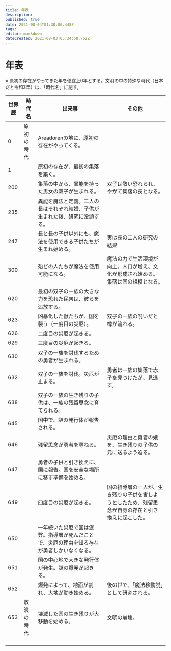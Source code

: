 ```yaml
---
title: 年表
description: 
published: true
date: 2021-08-04T01:30:06.448Z
tags: 
editor: markdown
dateCreated: 2021-08-03T05:34:58.762Z
---
```


# 年表

※ 原初の存在がやってきた年を便宜上0年とする。文明の中の特殊な時代（日本だと令和3年）は、「時代名」に記す。

| 世界歴  | 時代名 | 出来事 | その他 |
| ------------ | ----------- | ----------- | ----- |
| 0 | 原初の時代 | Areadorenの地に、原初の存在がやってくる。|  |
| 1 |  | 原初の存在が、最初の集落を築く。 |  |
| 200 |  | 集落の中から、異能を持った男女の双子が生まれる。 | 双子は敬い恐れられ、やがて集落の長となる。 |
| 235 |  | 異能を魔法と定義。二人の長はそれぞれ結婚、子供が生まれた後、研究に没頭する。 |  |
| 247 |  | 長と長の子供以外にも、魔法を使用できる子供たちが生まれ始める。 | 実は長の二人の研究の結果 |
| 300 |  | 殆どの人たちが魔法を使用可能になる。 | 魔法の力で生活環境が向上。人口が増え、文化が形成され始める。集落は国の規模となる。 |
| 620 |  | 最初の双子の一族の大きな力を恐れた民衆は、彼らを追放する。 |  |
| 623 |  | 凶暴化した獣たちが、国を襲う（一度目の災厄）。 | 双子の一族の呪いだと噂が流れる。 |
| 626 |  | 二度目の災厄が起きる。 |  |
| 629 |  | 三度目の災厄が起きる。 |  |
| 630 |  | 双子の一族を討伐するための勇者が生まれる。 |  |
| 632 |  | 双子の一族を討伐。災厄が止まる。 | 勇者は一族の集落で赤子を見つけたが、見逃す。 |
| 638 |  | 双子の一族の生き残りの子供は、一族の残留思念に育てられる。 |  |
| 645 |  | 国中で、謎の発行体が報告される。 |  |
| 646 |  | 残留思念が勇者を尋ねる。 | 災厄の理由と勇者の娘を、生き残りの子供の元に送るよう迫る。 |
| 647 |  | 勇者の子供と引き換えに、国に報告。国を安全な場所に移す準備を始める。 |  |
| 649 |  | 四度目の災厄が起きる。 | 国の指導層の一人が、生き残りの子供を害しようとしたため、残留思念が自身の存在と引き換えに起こした。 |
| 650 |  | 一年続いた災厄で国は疲弊。指導層が死んだことで、災厄の理由を知る存在が勇者しかいなくなる。 |  |
| 651 |  | 国の中心地で大きな発行体が発生。謎の爆発が起きる。 |
| 652 |  | 爆発によって、地面が割れ、大地が動き始める。 | 後の世で、「魔法移動説」として研究される。 |
| 653 | 放浪の時代 | 壊滅した国の生き残りが大移動を始める。 | 文明の崩壊。 |
|  |  |  |  |
|  |  |  |  |
|  |  |  |  |
|  |  |  |  |


